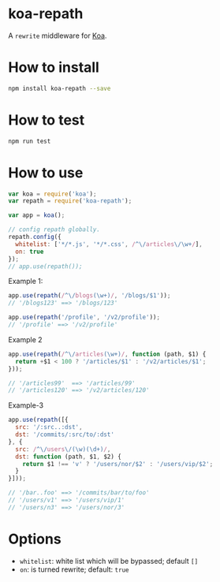 # koa-repath

A `rewrite` middleware for [Koa](http://koajs.com/).

# How to install

```bash
npm install koa-repath --save
```

# How to test
```bash
npm run test
```


# How to use

```javascript
var koa = require('koa');
var repath = require('koa-repath');

var app = koa();

// config repath globally.
repath.config({
  whitelist: ['*/*.js', '*/*.css', /^\/articles\/\w+/],
  on: true
});
// app.use(repath());

```


Example 1:

```javascript
app.use(repath(/^\/blogs(\w+)/, '/blogs/$1'));
// '/blogs123' ==> '/blogs/123'

app.use(repath('/profile', '/v2/profile'));
// '/profile' ==> '/v2/profile'
```


Example 2

```javascript
app.use(repath(/^\/articles(\w+)/, function (path, $1) {
  return +$1 < 100 ? '/articles/$1' : '/v2/articles/$1';
}));

// '/articles99'  ==> '/articles/99'
// '/articles120' ==> '/v2/articles/120'
```

Example-3

```javascript
app.use(repath([{
  src: '/:src..:dst',
  dst: '/commits/:src/to/:dst'
}, {
  src: /^\/users\/(\w)(\d+)/,
  dst: function (path, $1, $2) {
    return $1 !== 'v' ? '/users/nor/$2' : '/users/vip/$2';
  }
}]));

// '/bar..foo' ==> '/commits/bar/to/foo'
// '/users/v1' ==> '/users/vip/1'
// '/users/n3' ==> '/users/nor/3'
```


# Options

- `whitelist`: white list which will be bypassed; default `[]`
- `on`: is turned rewrite; default: `true`



